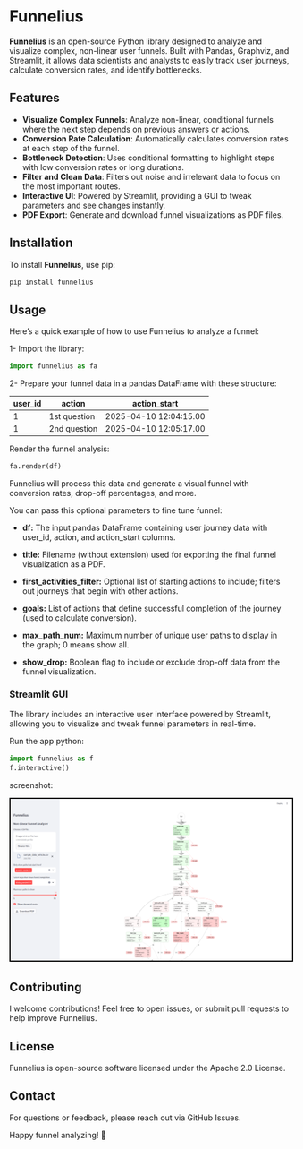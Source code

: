 # Funnelius

**Funnelius** is an open-source Python library designed to analyze and visualize complex, non-linear user funnels. Built with Pandas, Graphviz, and Streamlit, it allows data scientists and analysts to easily track user journeys, calculate conversion rates, and identify bottlenecks.

## Features

- **Visualize Complex Funnels**: Analyze non-linear, conditional funnels where the next step depends on previous answers or actions.
- **Conversion Rate Calculation**: Automatically calculates conversion rates at each step of the funnel.
- **Bottleneck Detection**: Uses conditional formatting to highlight steps with low conversion rates or long durations.
- **Filter and Clean Data**: Filters out noise and irrelevant data to focus on the most important routes.
- **Interactive UI**: Powered by Streamlit, providing a GUI to tweak parameters and see changes instantly.
- **PDF Export**: Generate and download funnel visualizations as PDF files.

## Installation

To install **Funnelius**, use pip:

```bash
pip install funnelius
```

## Usage

Here’s a quick example of how to use Funnelius to analyze a funnel:

1- Import the library:

```python
import funnelius as fa
```
2- Prepare your funnel data in a pandas DataFrame with these structure:

| user_id | action | action_start |
|----------|----------|----------|
| 1 | 1st question | 2025-04-10 12:04:15.00 | 
| 1 | 2nd question | 2025-04-10 12:05:17.00 | 

Render the funnel analysis:

```python
fa.render(df)
```

Funnelius will process this data and generate a visual funnel with conversion rates, drop-off percentages, and more.

You can pass this optional parameters to fine tune funnel: 

- **df:** The input pandas DataFrame containing user journey data with user_id, action, and action_start columns.

- **title:** Filename (without extension) used for exporting the final funnel visualization as a PDF.

- **first_activities_filter:** Optional list of starting actions to include; filters out journeys that begin with other actions.

- **goals:** List of actions that define successful completion of the journey (used to calculate conversion).

- **max_path_num:** Maximum number of unique user paths to display in the graph; 0 means show all.

- **show_drop:** Boolean flag to include or exclude drop-off data from the funnel visualization.

### Streamlit GUI

The library includes an interactive user interface powered by Streamlit, allowing you to visualize and tweak funnel parameters in real-time.

Run the app python:

```python
import funnelius as f
f.interactive()
```
screenshot:

<kbd><img src="images/Screenshot.png" alt="My Image with Gray Border" style="border:2px solid #000;"></kbd>

## Contributing

I welcome contributions! Feel free to open issues, or submit pull requests to help improve Funnelius.

## License

Funnelius is open-source software licensed under the Apache 2.0 License.


## Contact

For questions or feedback, please reach out via GitHub Issues.

Happy funnel analyzing! 🚀
